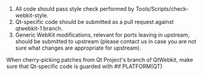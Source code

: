 1. All code should pass style check performed by Tools/Scripts/check-webkit-style.
2. Qt-specific code should be submitted as a pull request against qtwebkit-1 branch.
3. Generic WebKit modifications, relevant for ports leaving in upstream, should be submitted to upstream (please contact us in case you are not sure what changes are appropriate for upstream).

When cherry-picking patches from Qt Project's branch of QtWebkit, make sure that Qt-specific code is guarded with #if PLATFORM(QT)